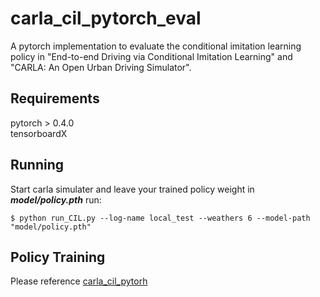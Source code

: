 carla_cil_pytorch_eval
===============

A pytorch implementation to evaluate the conditional imitation learning policy in "End-to-end Driving via Conditional Imitation Learning" and "CARLA: An Open Urban Driving Simulator".

Requirements
-------
pytorch > 0.4.0    
tensorboardX


Running
------
Start carla simulater and leave your trained policy weight in ***model/policy.pth***
run:
```
$ python run_CIL.py --log-name local_test --weathers 6 --model-path "model/policy.pth"
```

Policy Training
------
Please reference [carla_cil_pytorh](https://github.com/onlytailei/carla_cil_pytorch)
